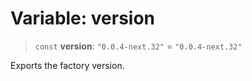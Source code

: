 # Variable: version

> `const` **version**: `"0.0.4-next.32"` = `"0.0.4-next.32"`

Exports the factory version.
